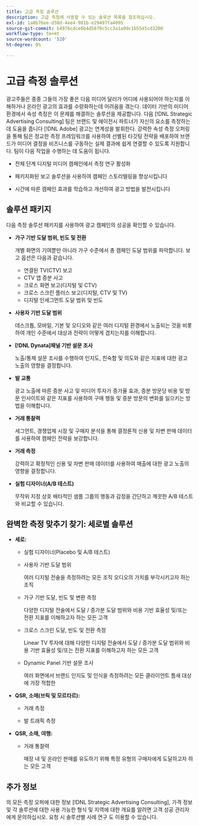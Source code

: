 ```yaml
---
title: 고급 측정 솔루션
description: 고급 측정에 사용할 수 있는 솔루션 목록을 참조하십시오.
exl-id: 1a8b76ee-d38d-4ee4-981b-e29497fa4095
source-git-commit: b4976cdce6b4d5870c5cc3a1a09c1b5545cd3200
workflow-type: tm+mt
source-wordcount: '520'
ht-degree: 0%

---
```


# 고급 측정 솔루션

광고주들은 종종 그들의 가장 좋은 다음 미디어 달러가 어디에 사용되어야 하는지를 이해하거나 온라인 광고의 효과를 수량화하는데 어려움을 겪는다. 데이터 기반의 미디어 환경에서 속성 측정은 이 문제를 해결하는 솔루션을 제공합니다. 다음 [!DNL Strategic Advertising Consulting] 팀은 브랜드 및 에이전시 파트너가 자신의 요소를 측정하는 데 도움을 줍니다 [!DNL Adobe] 광고는 연계성을 발휘한다. 강력한 속성 측정 오퍼링을 통해 팀은 정교한 측정 프레임워크를 사용하여 선별된 타깃팅 전략을 배포하여 브랜드가 미디어 결정을 비즈니스를 구동하는 실제 결과에 쉽게 연결할 수 있도록 지원합니다. 팀이 다음 작업을 수행하는 데 도움이 됩니다.

* 전체 단계 디지털 미디어 캠페인에서 측정 연구 활성화

* 패키지화된 보고 솔루션을 사용하여 캠페인 스토리텔링을 향상시킵니다

* 시간에 따른 캠페인 효과를 학습하고 개선하여 광고 방법을 발전시킵니다

## 솔루션 패키지

다음 측정 솔루션 패키지를 사용하여 광고 캠페인의 성공을 확인할 수 있습니다.

* **가구 기반 도달 범위, 빈도 및 전환**

   개별 화면의 기여뿐만 아니라 가구 수준에서 총 캠페인 도달 범위를 파악합니다. 보고 옵션은 다음과 같습니다.

   * 연결된 TV(CTV) 보고
   * CTV 앱 증분 사고
   * 크로스 화면 보고(디지털 및 CTV)
   * 크로스 스크린 플러스 보고(디지털, CTV 및 TV)
   * 디지털 인세그먼트 도달 범위 및 빈도

* **사용자 기반 도달 범위**

   데스크톱, 모바일, 기본 및 오디오와 같은 여러 디지털 환경에서 노출되는 것을 비롯하여 개인 수준에서 대상과 전략이 어떻게 겹치는지를 이해합니다.

* **[!DNL Dynata]패널 기반 설문 조사**

   노출/통제 설문 조사를 수행하여 인지도, 친숙함 및 의도와 같은 지표에 대한 광고 노출의 영향을 결정합니다.

* **발 교통**

   광고 노출에 따른 증분 사고 및 미디어 투자가 증가율 효과, 증분 방문당 비용 및 방문 인사이트와 같은 지표를 사용하여 구매 행동 및 증분 방문의 변화를 일으키는 방법을 이해합니다.

* **거래 통찰력**

   세그먼트, 경쟁업체 시장 및 구매자 분석을 통해 결정론적 신용 및 차변 판매 데이터를 사용하여 캠페인 전략을 보강합니다.

* **거래 측정**

   강력하고 확정적인 신용 및 차변 판매 데이터를 사용하여 매출에 대한 광고 노출의 영향을 결정합니다.

* **실험 디자이너(A/B 테스트)**

   무작위 지정 상호 배타적인 샘플 그룹의 행동과 감정을 간단하고 깨끗한 A/B 테스트와 비교할 수 있습니다.

## 완벽한 측정 맞추기 찾기: 세로별 솔루션

* **세로:**

   * 실험 디자이너(Placebo 및 A/B 테스트)

   * 사용자 기반 도달 범위

      여러 디지털 전술을 측정하려는 모든 조직 오디오의 가치를 부각시키고자 하는 조직

   * 가구 기반 도달, 빈도 및 변환 측정

      다양한 디지털 전술에서 도달 / 증가분 도달 범위와 비용 기반 효율성 및/또는 전환 지표를 이해하고자 하는 모든 고객

   * 크로스 스크린 도달, 빈도 및 전환 측정

      Linear TV 투자에 대해 다양한 디지털 전술에서 도달 / 증가분 도달 범위와 비용 기반 효율성 및/또는 전환 지표를 이해하고자 하는 모든 고객

   * Dynamic Panel 기반 설문 조사

      여러 화면에서 브랜드 인지도 및 인식을 측정하려는 모든 클라이언트 틈새 대상에 가장 적합한

* **QSR, 소매(브릭 및 모르타르):**

   * 거래 측정

   * 발 트래픽 측정

* **QSR, 소매, 여행:**

   * 거래 통찰력

      매장 내 및 온라인 판매를 유도하기 위해 특정 유형의 구매자에게 도달하고자 하는 모든 고객

## 추가 정보

의 모든 측정 오퍼에 대한 정보 [!DNL Strategic Advertising Consulting], 가격 정보 및 각 솔루션에 대한 사용 가능한 형식 및 지역에 대한 개요를 알려면 고객 성공 관리자에게 문의하십시오. 요청 시 솔루션별 사례 연구 도 이용할 수 있습니다.
